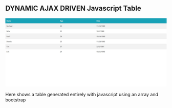 ## DYNAMIC AJAX DRIVEN Javascript Table

![Alt text](https://github.com/lifeofperfect/static-javascript-table/blob/master/image1.JPG)


Here shows a table generated entirely with javascript using an array and bootstrap